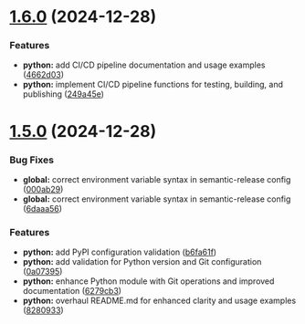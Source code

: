 # [1.6.0](https://github.com/felipepimentel/daggerverse/compare/python/v1.5.0...python/v1.6.0) (2024-12-28)


### Features

* **python:** add CI/CD pipeline documentation and usage examples ([4662d03](https://github.com/felipepimentel/daggerverse/commit/4662d037840aa71aed07050966043649d305b911))
* **python:** implement CI/CD pipeline functions for testing, building, and publishing ([249a45e](https://github.com/felipepimentel/daggerverse/commit/249a45ebce9053052c7f57e7531aa87313b2d846))

# [1.5.0](https://github.com/felipepimentel/daggerverse/compare/python/v1.4.0...python/v1.5.0) (2024-12-28)


### Bug Fixes

* **global:** correct environment variable syntax in semantic-release config ([000ab29](https://github.com/felipepimentel/daggerverse/commit/000ab29fa5ac934bbe965c836593af35f1fd6ec3))
* **global:** correct environment variable syntax in semantic-release config ([6daaa56](https://github.com/felipepimentel/daggerverse/commit/6daaa5615426efda805d0b76a0377ad165a144e2))


### Features

* **python:** add PyPI configuration validation ([b6fa61f](https://github.com/felipepimentel/daggerverse/commit/b6fa61fe8fe429fd8a96bc5e43ecd41700ccf31a))
* **python:** add validation for Python version and Git configuration ([0a07395](https://github.com/felipepimentel/daggerverse/commit/0a073958ee01ad363919e19bd0afae0cb246348d))
* **python:** enhance Python module with Git operations and improved documentation ([6279cb3](https://github.com/felipepimentel/daggerverse/commit/6279cb35821703124849e15a12f8b733803b13d8))
* **python:** overhaul README.md for enhanced clarity and usage examples ([8280933](https://github.com/felipepimentel/daggerverse/commit/8280933d604c8b9d05f43d93d163279289fab3f4))
